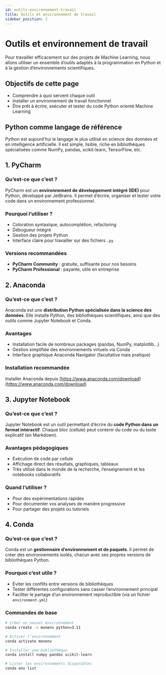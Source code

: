 ```yaml
---
id: outils-environnement-travail
title: Outils et environnement de travail
sidebar_position: 2
---
```


# Outils et environnement de travail

Pour travailler efficacement sur des projets de Machine Learning, nous allons utiliser un ensemble d’outils adaptés à la programmation en Python et à la gestion d’environnements scientifiques.

## Objectifs de cette page

- Comprendre à quoi servent chaque outil
- Installer un environnement de travail fonctionnel
- Être prêt à écrire, exécuter et tester du code Python orienté Machine Learning

## Python comme langage de référence

Python est aujourd’hui le langage le plus utilisé en science des données et en intelligence artificielle. Il est simple, lisible, riche en bibliothèques spécialisées comme NumPy, pandas, scikit-learn, TensorFlow, etc.

## 1. PyCharm

### Qu’est-ce que c’est ?

PyCharm est un **environnement de développement intégré (IDE)** pour Python, développé par JetBrains. Il permet d’écrire, organiser et tester votre code dans un environnement professionnel.

### Pourquoi l’utiliser ?

- Coloration syntaxique, autocomplétion, refactoring
- Débogueur intégré
- Gestion des projets Python
- Interface claire pour travailler sur des fichiers `.py`

### Versions recommandées

- **PyCharm Community** : gratuite, suffisante pour nos besoins
- **PyCharm Professional** : payante, utile en entreprise

## 2. Anaconda

### Qu’est-ce que c’est ?

Anaconda est une **distribution Python spécialisée dans la science des données**. Elle installe Python, des bibliothèques scientifiques, ainsi que des outils comme Jupyter Notebook et Conda.

### Avantages

- Installation facile de nombreux packages (pandas, NumPy, matplotlib…)
- Gestion simplifiée des environnements virtuels via Conda
- Interface graphique Anaconda Navigator (facultative mais pratique)

### Installation recommandée

Installer Anaconda depuis [https://www.anaconda.com/download](https://www.anaconda.com/download)

## 3. Jupyter Notebook

### Qu’est-ce que c’est ?

Jupyter Notebook est un outil permettant d’écrire du **code Python dans un format interactif**. Chaque bloc (cellule) peut contenir du code ou du texte explicatif (en Markdown).

### Avantages pédagogiques

- Exécution de code par cellule
- Affichage direct des résultats, graphiques, tableaux
- Très utilisé dans le monde de la recherche, l’enseignement et les notebooks collaboratifs

### Quand l’utiliser ?

- Pour des expérimentations rapides
- Pour documenter vos analyses de manière progressive
- Pour partager des projets ou tutoriels

## 4. Conda

### Qu’est-ce que c’est ?

Conda est un **gestionnaire d’environnement et de paquets**. Il permet de créer des environnements isolés, chacun avec ses propres versions de bibliothèques Python.

### Pourquoi c’est utile ?

- Éviter les conflits entre versions de bibliothèques
- Tester différentes configurations sans casser l’environnement principal
- Faciliter le partage d’un environnement reproductible (via un fichier `environment.yml`)

### Commandes de base

```bash
# Créer un nouvel environnement
conda create -n monenv python=3.11

# Activer l’environnement
conda activate monenv

# Installer une bibliothèque
conda install numpy pandas scikit-learn

# Lister les environnements disponibles
conda env list

